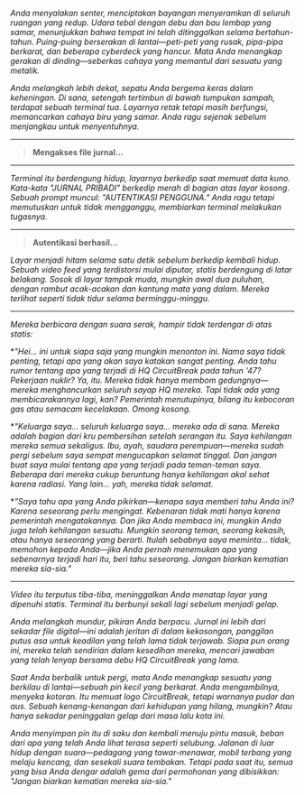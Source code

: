 _Anda menyalakan senter, menciptakan bayangan menyeramkan di seluruh ruangan yang redup. Udara tebal dengan debu dan bau lembap yang samar, menunjukkan bahwa tempat ini telah ditinggalkan selama bertahun-tahun. Puing-puing berserakan di lantai—peti-peti yang rusak, pipa-pipa berkarat, dan beberapa cyberdeck yang hancur. Mata Anda menangkap gerakan di dinding—seberkas cahaya yang memantul dari sesuatu yang metalik._

_Anda melangkah lebih dekat, sepatu Anda bergema keras dalam keheningan. Di sana, setengah tertimbun di bawah tumpukan sampah, terdapat sebuah terminal tua. Layarnya retak tetapi masih berfungsi, memancarkan cahaya biru yang samar. Anda ragu sejenak sebelum menjangkau untuk menyentuhnya._

---

> **Mengakses file jurnal...**

---

_Terminal itu berdengung hidup, layarnya berkedip saat memuat data kuno. Kata-kata "JURNAL PRIBADI" berkedip merah di bagian atas layar kosong. Sebuah prompt muncul: "AUTENTIKASI PENGGUNA." Anda ragu tetapi memutuskan untuk tidak mengganggu, membiarkan terminal melakukan tugasnya._

---

> **Autentikasi berhasil...**

_Layar menjadi hitam selama satu detik sebelum berkedip kembali hidup. Sebuah video feed yang terdistorsi mulai diputar, statis berdengung di latar belakang. Sosok di layar tampak muda, mungkin awal dua puluhan, dengan rambut acak-acakan dan kantung mata yang dalam. Mereka terlihat seperti tidak tidur selama berminggu-minggu._

---

_Mereka berbicara dengan suara serak, hampir tidak terdengar di atas statis:_

\*_"Hei... ini untuk siapa saja yang mungkin menonton ini. Nama saya tidak penting, tetapi apa yang akan saya katakan sangat penting. Anda tahu rumor tentang apa yang terjadi di HQ CircuitBreak pada tahun '47? Pekerjaan nuklir? Ya, itu. Mereka tidak hanya membom gedungnya—mereka menghancurkan seluruh sayap HQ mereka. Tapi tidak ada yang membicarakannya lagi, kan? Pemerintah menutupinya, bilang itu kebocoran gas atau semacam kecelakaan. Omong kosong._

\*_"Keluarga saya... seluruh keluarga saya... mereka ada di sana. Mereka adalah bagian dari kru pembersihan setelah serangan itu. Saya kehilangan mereka semua sekaligus. Ibu, ayah, saudara perempuan—mereka sudah pergi sebelum saya sempat mengucapkan selamat tinggal. Dan jangan buat saya mulai tentang apa yang terjadi pada teman-teman saya. Beberapa dari mereka cukup beruntung hanya kehilangan akal sehat karena radiasi. Yang lain... yah, mereka tidak selamat._

\*_"Saya tahu apa yang Anda pikirkan—kenapa saya memberi tahu Anda ini? Karena seseorang perlu mengingat. Kebenaran tidak mati hanya karena pemerintah mengatakannya. Dan jika Anda membaca ini, mungkin Anda juga telah kehilangan sesuatu. Mungkin seorang teman, seorang kekasih, atau hanya seseorang yang berarti. Itulah sebabnya saya meminta... tidak, memohon kepada Anda—jika Anda pernah menemukan apa yang sebenarnya terjadi hari itu, beri tahu seseorang. Jangan biarkan kematian mereka sia-sia."_

---

_Video itu terputus tiba-tiba, meninggalkan Anda menatap layar yang dipenuhi statis. Terminal itu berbunyi sekali lagi sebelum menjadi gelap._

_Anda melangkah mundur, pikiran Anda berpacu. Jurnal ini lebih dari sekadar file digital—ini adalah jeritan di dalam kekosongan, panggilan putus asa untuk keadilan yang telah lama tidak terjawab. Siapa pun orang ini, mereka telah sendirian dalam kesedihan mereka, mencari jawaban yang telah lenyap bersama debu HQ CircuitBreak yang lama._

_Saat Anda berbalik untuk pergi, mata Anda menangkap sesuatu yang berkilau di lantai—sebuah pin kecil yang berkarat. Anda mengambilnya, menyeka kotoran. Itu memuat logo CircuitBreak, tetapi warnanya pudar dan aus. Sebuah kenang-kenangan dari kehidupan yang hilang, mungkin? Atau hanya sekadar peninggalan gelap dari masa lalu kota ini._

_Anda menyimpan pin itu di saku dan kembali menuju pintu masuk, beban dari apa yang telah Anda lihat terasa seperti selubung. Jalanan di luar hidup dengan suara—pedagang yang tawar-menawar, mobil terbang yang melaju kencang, dan sesekali suara tembakan. Tetapi pada saat itu, semua yang bisa Anda dengar adalah gema dari permohonan yang dibisikkan: "Jangan biarkan kematian mereka sia-sia."_
